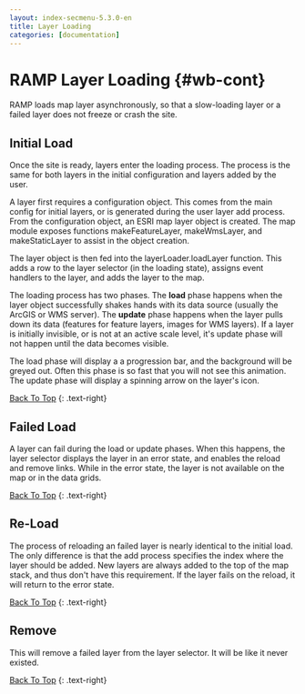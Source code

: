 ```yaml
---
layout: index-secmenu-5.3.0-en
title: Layer Loading
categories: [documentation]
---
```


<a name="top" />

# RAMP Layer Loading {#wb-cont}

<div class="toc"></div>

RAMP loads map layer asynchronously, so that a slow-loading layer or a failed layer does not freeze or crash the site.

## Initial Load

Once the site is ready, layers enter the loading process.  The process is the same for both layers in the initial configuration and layers added by the user.  

A layer first requires a configuration object.  This comes from the main config for initial layers, or is generated during the user layer add process.  From the configuration object, an ESRI map layer object is created.  The map module exposes functions makeFeatureLayer, makeWmsLayer, and makeStaticLayer to assist in the object creation.

The layer object is then fed into the layerLoader.loadLayer function.  This adds a row to the layer selector (in the loading state), assigns event handlers to the layer, and adds the layer to the map.

The loading process has two phases.  The __load__ phase happens when the layer object successfully shakes hands with its data source (usually the ArcGIS or WMS server).  The __update__ phase happens when the layer pulls down its data (features for feature layers, images for WMS layers).  If a layer is initially invisible, or is not at an active scale level, it's update phase will not happen until the data becomes visible.

The load phase will display a a progression bar, and the background will be greyed out.  Often this phase is so fast that you will not see this animation.  The update phase will display a spinning arrow on the layer's icon.

[Back To Top](#top)
{: .text-right}


## Failed Load

A layer can fail during the load or update phases.  When this happens, the layer selector displays the layer in an error state, and enables the reload and remove links.  While in the error state, the layer is not available on the map or in the data grids.

[Back To Top](#top)
{: .text-right}



## Re-Load

The process of reloading an failed layer is nearly identical to the initial load.  The only difference is that the add process specifies the index where the layer should be added.  New layers are always added to the top of the map stack, and thus don't have this requirement.  If the layer fails on the reload, it will return to the error state.

[Back To Top](#top)
{: .text-right}


## Remove

This will remove a failed layer from the layer selector.  It will be like it never existed.


[Back To Top](#top)
{: .text-right}